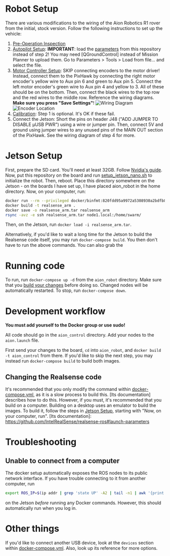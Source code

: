 # Robot Setup
There are various modifications to the wiring of the Aion Robotics R1
rover from the initial, stock version. Follow the following instructions
to set up the vehicle:
1. [Pre-Operation Inspection]
2. [Autopilot Setup]\: **IMPORTANT**: load the [parameters] from this
   repository instead of step 2! You may need [QGroundControl] instead
   of Mission Planner to upload them. Go to Parameters > Tools > Load
   from file... and select the file.
4. [Motor Controller Setup]\: SKIP connecting encoders to the motor
   driver! Instead, connect them to the PixHawk by connecting the right
   motor encoder's yellow wire to Aux pin 6 and green to Aux pin 5.
   Connect the left motor encoder's green wire to Aux pin 4 and yellow
   to 3. All of these should be on the bottom. Then, connect the black
   wires to the top row and the red wires to the middle row. Reference
   the wiring diagrams. **Make sure you press "Save Settings"**!
   ![Wiring Diagram](https://docs.px4.io/v1.9.0/assets/flight_controller/cube/cube_ports_top_main.jpg)
   ![Encoder Location](http://ardupilot.org/rover/_images/wheel-encoder-pixhawk.png)
5. [Calibration]\: Step 1 is optional. It's OK if these fail.
5. Connect the Jetson: Short the pins on header J48 ("ADD JUMPER TO
   DISABLE μUSB PWR") using a wire or jumper pin. Then, connect 5V and
   ground using jumper wires to any unused pins of the MAIN OUT section
   of the PixHawk. See the wiring diagram of step 4 for more.

# Jetson Setup
First, prepare the SD card. You'll need at least 32GB. Follow
[Nvidia's guide]. Now, put this repository on the board and run
[setup_jetson_nano.sh](setup_jetson_nano.sh) to initialize the robot.
Then, reboot. Place this directory somewhere on the Jetson - on the
boards I have set up, I have placed aion_robot in the home directory.
Now, on your computer, run:
```bash
docker run --rm --privileged docker/binfmt:820fdd95a9972a5308930a2bdfb8573dd4447ad3
docker build -t realsense_arm .
docker save -o realsense_arm.tar realsense_arm
rsync -avz -e ssh realsense_arm.tar node1.local:/home/swarm/
```

Then, on the Jetson, run `docker load -i realsense_arm.tar`.

Alternatively, if you'd like to wait a long time for the Jetson to build
the Realsense code itself, you may run `docker-compose build`. You then
don't have to run the above commands. You can also grab the 

# Running code
To run, run `docker-compose up -d` from the `aion_robot` directory. Make
sure that you [build your changes](#development-workflow) before doing
so. Changed nodes will be automatically restarted. To stop, run
`docker-compose down`.

# Development workflow
**You must add yourself to the Docker group or use sudo!**

All code should go in the `aion_control` directory. Add your nodes to
the `aion.launch` file.

First send your changes to the board, `cd` into `aion_robot`, and
`docker build -t aion_control` from there. If you'd like to skip the 
next step, you may instead run `docker-compose build` to build both
images.
## Changing the Realsense code
It's recommended that you only modify the command within
[docker-compose.yml], as it is a slow process to build this.
[Its documentation] describes how to do this. However, if you must, it's
recommended that you build on a computer. Building on a desktop uses an
emulator to build the images. To build it, follow the steps in
[Jetson Setup](#jetson-setup), starting with "Now, on your computer,
run". [Its documentation]:
https://github.com/IntelRealSense/realsense-ros#launch-parameters
# Troubleshooting

## Unable to connect from a computer
The docker setup automatically exposes the ROS nodes to its public
network interface. If you have trouble connecting to it from another
computer, run
```bash
export ROS_IP=$(ip addr | grep 'state UP' -A2 | tail -n1 | awk '{print $2}' | cut -f1  -d'/')
```
on the Jetson *before* running any Docker commands. However, this should
automatically run when you log in.

# Other things
If you'd like to connect another USB device, look at the `devices`
section within [docker-compose.yml]. Also, look up its reference for
more options.

[Pre-Operation Inspection]: http://docs.aionrobotics.com/en/latest/ardupilot-pre-operation-inspection.html
[Autopilot Setup]: http://docs.aionrobotics.com/en/latest/ardupilot-autopilot-setup.html
[Motor Controller Setup]: http://docs.aionrobotics.com/en/latest/ardupilot-motor-controller-setup.html
[Calibration]: http://docs.aionrobotics.com/en/latest/ardupilot-calibration.html

[parameters]: parameters.params
[Nvidia's guide]: https://developer.nvidia.com/embedded/learn/get-started-jetson-nano-devkit#write
[docker-compose.yml]: docker-compose.yml